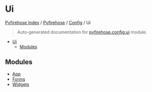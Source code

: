 # Ui

[Pyfirehose Index](../../../README.md#pyfirehose-index) /
[Pyfirehose](../../index.md#pyfirehose) /
[Config](../index.md#config) /
Ui

> Auto-generated documentation for [pyfirehose.config.ui](https://github.com/Krow10/pyfirehose/blob/main/pyfirehose/config/ui/__init__.py) module.

- [Ui](#ui)
  - [Modules](#modules)

## Modules

- [App](./app.md)
- [Forms](forms/index.md)
- [Widgets](widgets/index.md)